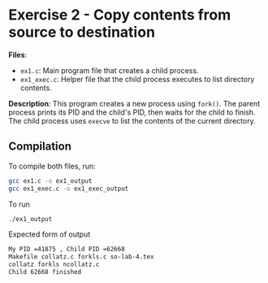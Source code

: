 # Exercise 2 - Copy contents from source to destination

**Files**:
- `ex1.c`: Main program file that creates a child process.
- `ex1_exec.c`: Helper file that the child process executes to list directory contents.

**Description**: This program creates a new process using `fork()`. The parent process prints its PID and the child's PID, then waits for the child to finish. The child process uses `execve` to list the contents of the current directory.

## Compilation
To compile both files, run:
```bash
gcc ex1.c -o ex1_output
gcc ex1_exec.c -o ex1_exec_output
```
To run
```bash
./ex1_output
```
Expected form of output
```bash
My PID =41875 , Child PID =62668
Makefile collatz.c forkls.c so-lab-4.tex
collatz forkls ncollatz.c
Child 62668 finished
```
